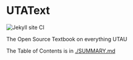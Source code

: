 # UTAText
![Jekyll site CI](https://github.com/VocAddict/UTAText/workflows/Jekyll%20site%20CI/badge.svg)

The Open Source Textbook on everything UTAU

The Table of Contents is in [./SUMMARY.md](./SUMMARY.md)
